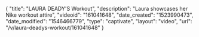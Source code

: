 {
    "title": "LAURA DEADY'S Workout",
    "description": "Laura showcases her Nike workout attire",
    "videoid": "161041648",
    "date_created": "1523990473",
    "date_modified": "1546466779",
    "type": "captivate",
    "layout": "video",
    "url": "\/v\/laura-deadys-workout\/161041648"
}